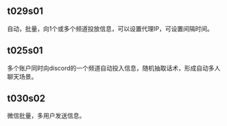 ## **t029s01**

自动，批量，向1个或多个频道投放信息，可以设置代理IP，可设置间隔时间。

## **t025s01**

多个账户同时向discord的一个频道自动投入信息，随机抽取话术，形成自动多人聊天场景。

## **t030s02**

微信批量，多用户发送信息。

